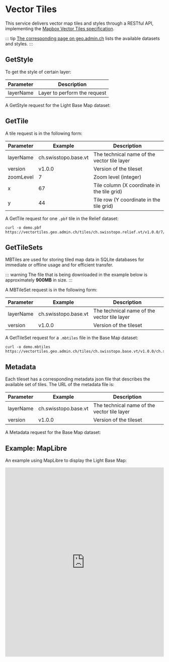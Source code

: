 # Vector Tiles

This service delivers vector map tiles and styles through a RESTful API, implementing the [Mapbox Vector Tiles specification](https://www.mapbox.com/vector-tiles).

::: tip
[The corresponding page on geo.admin.ch](https://www.geo.admin.ch/en/vector-tiles-service-available-services-and-data) lists the available datasets and styles.
:::

## GetStyle

To get the style of certain layer:

<ApiCodeBlock url="https://vectortiles.geo.admin.ch/styles/{layerName}/style.json" method="GET" />

| **Parameter** | **Description**              |
| ------------- | ---------------------------- |
| layerName     | Layer to perform the request |

A GetStyle request for the Light Base Map dataset:

<ExampleCodeBlock
request="curl https://vectortiles.geo.admin.ch/styles/ch.swisstopo.lightbasemap.vt/style.json"
example='{
  "version": 8,
  "id": "0197406a-5d2f-7168-bee5-f191641499b7",
  "name": "lightbasemap_v1.19.0",
  "sources": {
    "relief_v1.0.0": {
      "url": "https://vectortiles.geo.admin.ch/tiles/ch.swisstopo.relief.vt/v1.0.0/tiles.json",
      "type": "vector"
    },
    "base_v1.0.0": {
      "url": "https://vectortiles.geo.admin.ch/tiles/ch.swisstopo.base.vt/v1.0.0/tiles.json",
      "type": "vector"
    }
  },
  "layers": [...],
  "metadata": {...},
  "glyphs": "https://vectortiles.geo.admin.ch/fonts/{fontstack}/{range}.pbf",
  "sprite": "https://vectortiles.geo.admin.ch/styles/ch.swisstopo.lightbasemap.vt/sprite/sprite",
  "bearing": 0,
  "pitch": 0,
  "center": [8.349961425056108, 46.81133904939108],
  "zoom": 7.2512975045452235,
  "transition": {...}
}'
/>

## GetTile

A tile request is in the following form:

<ApiCodeBlock url="https://vectortiles.geo.admin.ch/tiles/{layerName}/{version}/{zoomLevel}/{x}/{y}.pbf" method="GET" />

| **Parameter** | **Example**          | **Description**                             |
| ------------- | -------------------- | ------------------------------------------- |
| layerName     | ch.swisstopo.base.vt | The technical name of the vector tile layer |
| version       | v1.0.0               | Version of the tileset                      |
| zoomLevel     | 7                    | Zoom level (integer)                        |
| x             | 67                   | Tile column (X coordinate in the tile grid) |
| y             | 44                   | Tile row (Y coordinate in the tile grid)    |

A GetTile request for one `.pbf` tile in the Relief dataset:

```http
curl -o demo.pbf https://vectortiles.geo.admin.ch/tiles/ch.swisstopo.relief.vt/v1.0.0/7/67/44.pbf
```

## GetTileSets
MBTiles are used for storing tiled map data in SQLite databases for immediate or offline usage and for efficient transfer.

::: warning
The file that is being downloaded in the example below is approximately **900MB** in size.
:::

A MBTileSet request is in the following form:

<ApiCodeBlock url="https://vectortiles.geo.admin.ch/tiles/{layerName}/{version}/{layerName}.mbtiles" method="GET" />

| **Parameter** | **Example**          | **Description**                             |
| ------------- | -------------------- | ------------------------------------------- |
| layerName     | ch.swisstopo.base.vt | The technical name of the vector tile layer |
| version       | v1.0.0               | Version of the tileset                      |

A GetTileSet request for a `.mbtiles` file in the Base Map dataset:

```http
curl -o demo.mbtiles https://vectortiles.geo.admin.ch/tiles/ch.swisstopo.base.vt/v1.0.0/ch.swisstopo.base.vt.mbtiles
```

## Metadata

Each tileset has a corresponding metadata json file that describes the available set of tiles.
The URL of the metadata file is:

<!-- GET <Scheme>://<ServerName>/tiles/<LayerName>/<version>.json -->
<ApiCodeBlock url="https://vectortiles.geo.admin.ch/tiles/{layerName}/{version}/tiles.json" method="GET" />

| **Parameter** | **Example**          | **Description**                             |
| ------------- | -------------------- | ------------------------------------------- |
| layerName     | ch.swisstopo.base.vt | The technical name of the vector tile layer |
| version       | v1.0.0               | Version of the tileset                      |

A Metadata request for the Base Map dataset:

<ExampleCodeBlock
request="curl --compressed https://vectortiles.geo.admin.ch/tiles/ch.swisstopo.base.vt/v1.0.0/tiles.json"
example='{
  "basename": "tiles/ch.swisstopo.base.vt/v1.0.0",
  "name": "Basiskarte_v1.0.0",
  "description": "A tileset showcasing all SwissTopo layers.",
  "attribution": "© swisstopo",
  "version": "v1.0.0",
  "format": "pbf",
  "minzoom": 0,
  "maxzoom": 14,
  "scale": 1,
  "vector_layers": [...],
  "profile": "mercator",
  "scheme": "xyz",
  "bounds": [...],
  "center": [...],
  "tilejson": "2.0.0",
  "tiles": [
    "https://vectortiles0.geo.admin.ch/tiles/ch.swisstopo.base.vt/v1.0.0/{z}/{x}/{y}.pbf",
    "https://vectortiles1.geo.admin.ch/tiles/ch.swisstopo.base.vt/v1.0.0/{z}/{x}/{y}.pbf",
    "https://vectortiles2.geo.admin.ch/tiles/ch.swisstopo.base.vt/v1.0.0/{z}/{x}/{y}.pbf",
    "https://vectortiles3.geo.admin.ch/tiles/ch.swisstopo.base.vt/v1.0.0/{z}/{x}/{y}.pbf",
    "https://vectortiles4.geo.admin.ch/tiles/ch.swisstopo.base.vt/v1.0.0/{z}/{x}/{y}.pbf"
  ]
}
'
/>

## Example: MapLibre

An example using MapLibre to display the Light Base Map:

<iframe height="600" style="width: 100%;" scrolling="no" title="Maplibre Vector Tiles" src="https://codepen.io/geoadmin/embed/GvgLvj?default-tab=js%2Cresult&editable=true" frameborder="no" loading="lazy" allowtransparency="true" allowfullscreen="true">
</iframe>
